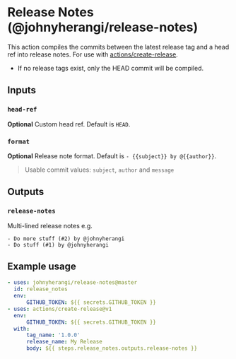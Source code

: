 # Release Notes (@johnyherangi/release-notes)

This action compiles the commits between the latest release tag and a head ref into release notes. For use with [actions/create-release](https://github.com/actions/create-release).

-   If no release tags exist, only the HEAD commit will be compiled.

## Inputs

### `head-ref`

**Optional** Custom head ref. Default is `HEAD`.

### `format`

**Optional** Release note format. Default is `- {{subject}} by @{{author}}`.
> Usable commit values: `subject`, `author` and `message`

## Outputs

### `release-notes`

Multi-lined release notes e.g.
```
- Do more stuff (#2) by @johnyherangi
- Do stuff (#1) by @johnyherangi
```

## Example usage

```yaml
- uses: johnyherangi/release-notes@master
  id: release_notes
  env:
      GITHUB_TOKEN: ${{ secrets.GITHUB_TOKEN }}
- uses: actions/create-release@v1
  env:
      GITHUB_TOKEN: ${{ secrets.GITHUB_TOKEN }}
  with:
      tag_name: '1.0.0'
      release_name: My Release
      body: ${{ steps.release_notes.outputs.release-notes }}
```
